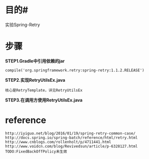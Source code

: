 # 目的#
 
实验Spring-Retry
	
# 步骤 #

**STEP1.Gradle中引用依赖的jar**
	
	compile('org.springframework.retry:spring-retry:1.1.2.RELEASE')
	
**STEP2.实现RetryUtilsEx.java**
	
	核心是RetryTemplate，详见RetryUtilsEx
	
**STEP3.在调用方使用RetryUtilsEx.java**

# reference #
	
	http://iyiguo.net/blog/2016/01/19/spring-retry-common-case/
	http://docs.spring.io/spring-batch/reference/html/retry.html
	http://www.cnblogs.com/rollenholt/p/4711441.html
	http://www.voidcn.com/blog/Revivedsun/article/p-6328127.html
	TODO:FixedBackOffPolicy未生效